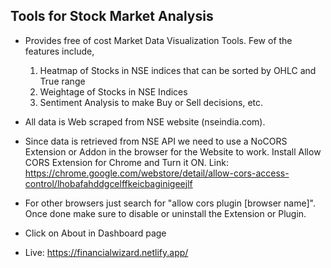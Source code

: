## Tools for Stock Market Analysis

- Provides free of cost Market Data Visualization Tools. Few of the features include,

  1.  Heatmap of Stocks in NSE indices that can be sorted by OHLC and True range
  2.  Weightage of Stocks in NSE Indices
  3.  Sentiment Analysis to make Buy or Sell decisions, etc.

- All data is Web scraped from NSE website (nseindia.com).

- Since data is retrieved from NSE API we need to use a NoCORS Extension or Addon in the browser for the Website to work. Install Allow CORS Extension for Chrome and Turn it ON.
  Link: https://chrome.google.com/webstore/detail/allow-cors-access-control/lhobafahddgcelffkeicbaginigeejlf

- For other browsers just search for "allow cors plugin [browser name]".
  Once done make sure to disable or uninstall the Extension or Plugin.

- Click on About in Dashboard page

- Live: https://financialwizard.netlify.app/

